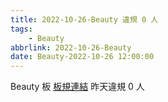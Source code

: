 ```yaml
---
title: 2022-10-26-Beauty 違規 0 人
tags:
    - Beauty
abbrlink: 2022-10-26-Beauty
date: Beauty-2022-10-26 12:00:00
---
```

Beauty 板 [板規連結](https://www.ptt.cc/bbs/Beauty/M.1630069980.A.84B.html)
昨天違規 0 人
